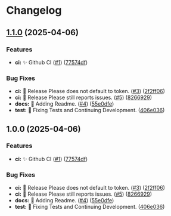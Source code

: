 # Changelog

## [1.1.0](https://github.com/whizzzkid/git-flags-buildkite-plugin/compare/v1.0.0...v1.1.0) (2025-04-06)


### Features

* **ci:** ✨ Github CI  ([#1](https://github.com/whizzzkid/git-flags-buildkite-plugin/issues/1)) ([77574df](https://github.com/whizzzkid/git-flags-buildkite-plugin/commit/77574dfccfda9d54bb10eaa2a24921f29158d535))


### Bug Fixes

* **ci:** 🐛 Release Please does not default to token. ([#3](https://github.com/whizzzkid/git-flags-buildkite-plugin/issues/3)) ([2f2ff06](https://github.com/whizzzkid/git-flags-buildkite-plugin/commit/2f2ff06c2fc594b96c441df342cf99cbec15e5a3))
* **ci:** 🐛 Release Please still reports issues. ([#5](https://github.com/whizzzkid/git-flags-buildkite-plugin/issues/5)) ([8266929](https://github.com/whizzzkid/git-flags-buildkite-plugin/commit/8266929eca77323b52d44d3d1572fe26eedd1f15))
* **docs:** 📝 Adding Readme. ([#4](https://github.com/whizzzkid/git-flags-buildkite-plugin/issues/4)) ([55e0dfe](https://github.com/whizzzkid/git-flags-buildkite-plugin/commit/55e0dfe68d9add3f0101d09deacda291bc9dcf84))
* **test:** 🧪 Fixing Tests and Continuing Development. ([406e036](https://github.com/whizzzkid/git-flags-buildkite-plugin/commit/406e03698d52e65a158d22ff8bdc5a62e76d3c8c))

## 1.0.0 (2025-04-06)


### Features

* **ci:** ✨ Github CI  ([#1](https://github.com/whizzzkid/git-flags-buildkite-plugin/issues/1)) ([77574df](https://github.com/whizzzkid/git-flags-buildkite-plugin/commit/77574dfccfda9d54bb10eaa2a24921f29158d535))


### Bug Fixes

* **ci:** 🐛 Release Please does not default to token. ([#3](https://github.com/whizzzkid/git-flags-buildkite-plugin/issues/3)) ([2f2ff06](https://github.com/whizzzkid/git-flags-buildkite-plugin/commit/2f2ff06c2fc594b96c441df342cf99cbec15e5a3))
* **ci:** 🐛 Release Please still reports issues. ([#5](https://github.com/whizzzkid/git-flags-buildkite-plugin/issues/5)) ([8266929](https://github.com/whizzzkid/git-flags-buildkite-plugin/commit/8266929eca77323b52d44d3d1572fe26eedd1f15))
* **docs:** 📝 Adding Readme. ([#4](https://github.com/whizzzkid/git-flags-buildkite-plugin/issues/4)) ([55e0dfe](https://github.com/whizzzkid/git-flags-buildkite-plugin/commit/55e0dfe68d9add3f0101d09deacda291bc9dcf84))
* **test:** 🧪 Fixing Tests and Continuing Development. ([406e036](https://github.com/whizzzkid/git-flags-buildkite-plugin/commit/406e03698d52e65a158d22ff8bdc5a62e76d3c8c))
